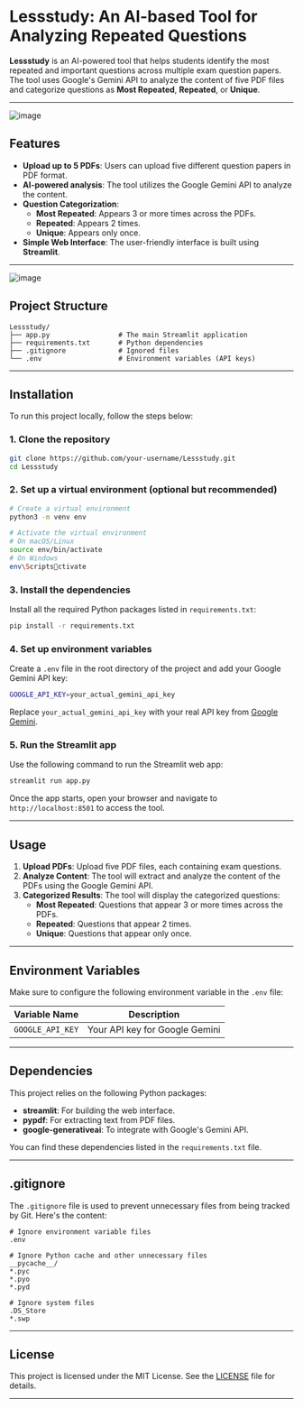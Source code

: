
# Lessstudy: An AI-based Tool for Analyzing Repeated Questions

**Lessstudy** is an AI-powered tool that helps students identify the most repeated and important questions across multiple exam question papers. The tool uses Google's Gemini API to analyze the content of five PDF files and categorize questions as **Most Repeated**, **Repeated**, or **Unique**.

---
![image](https://github.com/user-attachments/assets/f6d4f211-bef1-42ce-84cf-e1acdc6f6f26)



## Features

- **Upload up to 5 PDFs**: Users can upload five different question papers in PDF format.
- **AI-powered analysis**: The tool utilizes the Google Gemini API to analyze the content.
- **Question Categorization**:
  - **Most Repeated**: Appears 3 or more times across the PDFs.
  - **Repeated**: Appears 2 times.
  - **Unique**: Appears only once.
- **Simple Web Interface**: The user-friendly interface is built using **Streamlit**.

---

![image](https://github.com/user-attachments/assets/51054038-7f0c-4341-821a-b517b234d24f)

## Project Structure

```
Lessstudy/
├── app.py                 # The main Streamlit application
├── requirements.txt       # Python dependencies
├── .gitignore             # Ignored files
└── .env                   # Environment variables (API keys)
```

---

## Installation

To run this project locally, follow the steps below:

### 1. Clone the repository

```bash
git clone https://github.com/your-username/Lessstudy.git
cd Lessstudy
```

### 2. Set up a virtual environment (optional but recommended)

```bash
# Create a virtual environment
python3 -m venv env

# Activate the virtual environment
# On macOS/Linux
source env/bin/activate
# On Windows
env\Scriptsctivate
```

### 3. Install the dependencies

Install all the required Python packages listed in `requirements.txt`:

```bash
pip install -r requirements.txt
```

### 4. Set up environment variables

Create a `.env` file in the root directory of the project and add your Google Gemini API key:

```bash
GOOGLE_API_KEY=your_actual_gemini_api_key
```

Replace `your_actual_gemini_api_key` with your real API key from [Google Gemini](https://developers.generativeai.google/api).

### 5. Run the Streamlit app

Use the following command to run the Streamlit web app:

```bash
streamlit run app.py
```

Once the app starts, open your browser and navigate to `http://localhost:8501` to access the tool.

---

## Usage

1. **Upload PDFs**: Upload five PDF files, each containing exam questions.
2. **Analyze Content**: The tool will extract and analyze the content of the PDFs using the Google Gemini API.
3. **Categorized Results**: The tool will display the categorized questions:
   - **Most Repeated**: Questions that appear 3 or more times across the PDFs.
   - **Repeated**: Questions that appear 2 times.
   - **Unique**: Questions that appear only once.

---

## Environment Variables

Make sure to configure the following environment variable in the `.env` file:

| Variable Name     | Description                |
|-------------------|----------------------------|
| `GOOGLE_API_KEY`  | Your API key for Google Gemini |

---

## Dependencies

This project relies on the following Python packages:

- **streamlit**: For building the web interface.
- **pypdf**: For extracting text from PDF files.
- **google-generativeai**: To integrate with Google's Gemini API.

You can find these dependencies listed in the `requirements.txt` file.

---

## .gitignore

The `.gitignore` file is used to prevent unnecessary files from being tracked by Git. Here's the content:

```plaintext
# Ignore environment variable files
.env

# Ignore Python cache and other unnecessary files
__pycache__/
*.pyc
*.pyo
*.pyd

# Ignore system files
.DS_Store
*.swp
```

---

## License

This project is licensed under the MIT License. See the [LICENSE](LICENSE) file for details.

---



